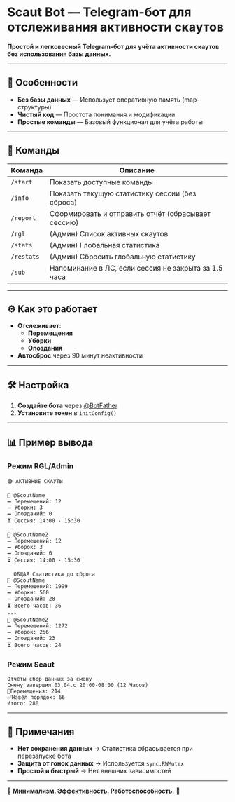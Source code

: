 # **Scaut Bot — Telegram-бот для отслеживания активности скаутов**  

**Простой и легковесный Telegram-бот для учёта активности скаутов без использования базы данных.**  

---

## **📌 Особенности**  
- **Без базы данных** — Использует оперативную память (map-структуры)  
- **Чистый код** — Простота понимания и модификации  
- **Простые команды** — Базовый функционал для учёта работы  

---

## **🚀 Команды**  

| Команда | Описание |  
|---------|------------|  
| `/start` | Показать доступные команды |  
| `/info` | Показать текущую статистику сессии (без сброса) |  
| `/report` | Сформировать и отправить отчёт (сбрасывает сессию) |  
| `/rgl` | (Админ) Список активных скаутов |  
| `/stats` | (Админ) Глобальная статистика |  
| `/restats` | (Админ) Сбросить глобальную статистику |  
| `/sub` | Напоминание в ЛС, если сессия не закрыта за 1.5 часа |  

---

## **⚙️ Как это работает**  
- **Отслеживает**:  
  - **Перемещения**  
  - **Уборки**   
  - **Опоздания** 
- **Автосброс** через 90 минут неактивности  

---

## **🛠 Настройка**  
1. **Создайте бота** через [@BotFather](https://t.me/BotFather)  
2. **Установите токен** в `initConfig()`  

---

## **📊 Пример вывода**  
### **Режим RGL/Admin** 
```
🟢 АКТИВНЫЕ СКАУТЫ

👤 @ScoutName  
➖ Перемещений: 12  
➖ Уборки: 3  
➖ Опозданий: 0  
⏳ Сессия: 14:00 - 15:30  
---
👤 @ScoutName2  
➖ Перемещений: 12  
➖ Уборок: 3  
➖ Опозданий: 0  
⏳ Сессия: 14:00 - 15:30

  ОБЩАЯ Статистика до сброса
👤 @ScoutName  
➖ Перемещений: 1999 
➖ Уборки: 560
➖ Опозданий: 28
⏳ Всего часов: 36
---
👤 @ScoutName2  
➖ Перемещений: 1272  
➖ Уборок: 256
➖ Опозданий: 23
⏳ Всего часов: 24

```  

### **Режим Scaut**  
```
Отчёты сбор данных за смену
Смену завершил 03.04.c 20:00-08:00 (12 Часов)
🔁Перемещения: 214
✅Навёл порядок: 66
Итого: 280  
```  

---

## **📝 Примечания**  
- **Нет сохранения данных** → Статистика сбрасывается при перезапуске бота  
- **Защита от гонок данных** → Используется `sync.RWMutex`  
- **Простой и быстрый** → Нет внешних зависимостей  

--- 

**🔹 Минимализм. Эффективность. Работоспособность.** 🚀